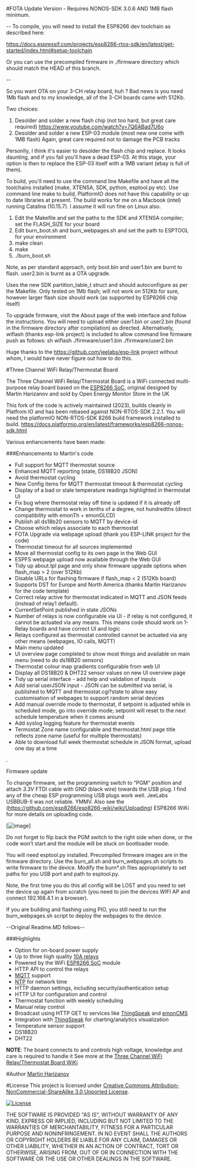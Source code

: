 #FOTA Update Version - Requires NONOS-SDK 3.0.6 AND 1MB flash minimum.

--
To compile, you will need to install the ESP8266 dev toolchain as described here:

https://docs.espressif.com/projects/esp8266-rtos-sdk/en/latest/get-started/index.html#setup-toolchain

Or you can use the precompiled firmware in ./firmware directory which should match the HEAD of this branch.

--

So you want OTA on your 3-CH relay board, huh ?
Bad news is you need 1Mb flash and to my knowledge, all of the 3-CH boards came with 512Kb.

Two choices:
1) Desolder and solder a new flash chip (not too hard, but great care required)
	https://www.youtube.com/watch?v=7Q6ABad7U6o
2) Desolder and solder a new ESP-03 module (most new one come with 1MB flash)
Again, great care required not to damage the PCB tracks

Personlly, I think it's easier to desolder the flash chip and replace. It looks daunting, and if you fail you'll have a dead ESP-03.
At this stage, your option is then to replace the ESP-03 itself with a 1MB variant (ebay is full of them).

To build, you'll need to use the command line Makefile and have all the toolchains installed (make, XTENSA, SDK, python, esptool.py etc).
Use command line make to build, PlatformIO does not have this capability or up to date libraries at present.
The build works for me on a Macbook (intel) running Catalina (10.15.7). I assume it will run fine on Linux also.

1) Edit the Makefile and set the paths to the SDK and XTENSA compiler; set the FLASH_SIZE for your board
2) Edit burn_boot.sh and burn_webpages.sh and set the path to ESPTOOL for your environment 
3) make clean
4) make
5) ./burn_boot.sh

Note, as per standard approach, only boot.bin and user1.bin are burnt to flash. 
user2.bin is burnt as a OTA upgrade.

Uses the new SDK partition_table_t struct and should autoconfigure as per the Makefile.
Only tested on 1Mb flash; will not work on 512Kb for sure, however larger flash size should work (as supported by ESP8266 chip itself)


To upgrade firmware, visit the About page of the web interface and follow the instructions. You will need to upload either user1.bin or user2.bin (found in the firmware directory after compilation) as directed.
Alternatively, wiflash (thanks esp-link project) is included to allow command line firmware push as follows:
sh wiflash <ip address of relay board> ./firmware/user1.bin ./firmware/user2.bin 

Huge thanks to the https://github.com/jeelabs/esp-link project without whom, I would have never figure out how to do this.


#Three Channel WiFi Relay/Thermostat Board

The Three Channel WiFi Relay/Thermostat Board is a WiFi connected multi-purpose relay board based on the [ESP8266 SoC], original designed by Martin Harizanov and sold by Open Energy Monitor Store in the UK

This fork of the code is actively maintained (2023), builds cleanly in Platfrom IO and has been rebased against NON-RTOS-SDK 2.2.1.
You will need the platformIO NON-RTOS-SDK 8266 build framework installed to build. https://docs.platformio.org/en/latest/frameworks/esp8266-nonos-sdk.html


Various enhancements have been made:

###Enhancements to Martin's code
- Full support for MQTT thermostat source
- Enhanced MQTT reporting (state, DS18B20 JSON)
- Avoid thermostat cycling 
- New Config items for MQTT thermostat timeout & thermostat cycling
- Display of a bad or stale temperature readings highlighted in thermostat UI
- Fix bug where thermostat relay off time is updated if it is already off
- Change thermostat to work in tenths of a degree, not hundredths (direct compatibility with emonTh + emonGLCD)
- Publish all ds18b20 sensors to MQTT by device-id
- Choose which relays associate to each thermostat
- FOTA Upgrade via webpage upload (thank you ESP-LINK project for the code)
- Thermostat timeout for all sources implemented
- Move all thermostat config to its own page in the Web GUI
- ESPFS webpage upload now available through the Web GUI
- Tidy up about.tpl page and only show firmware upgrade options when flash_map > 2 (over 512Kb)
- Disable URLs for flashing firmware if flash_map < 2 (512Kb board)
- Supports DST for Europe and North America (thanks Martin Harizanov for the code template)
- Correct relay active for thermostat indicated in MQTT and JSON feeds (instead of relay1 default).
- CurrentSetPoint published in state JSONs
- Number of relays is now configurable via UI - if relay is not configured, it cannot be actuated via any means.
	This means code should work on 1-Relay boards and have correct UI and logic
- Relays configured as thermostat controlled cannot be actuated via any other means (webpages, IO calls, MQTT)
- Main menu updated
- UI overview page completed  to show most things and available on main menu (need to do ds18B20 sensors)
- Thermostat colour map gradients configurable from web UI
- Display all DS18B20 & DHT22 sensor values on new UI overview page
- Tidy up serial interface - add help and validation of inputs
- Add serial userJSON input - JSON can be submitted via serial, is published to MQTT and thermostat.cgi?state to allow easy customisation of webpages to support random serial devices
- Add manual override mode to thermostat, if setpoint is adjusted while in scheduled mode, go into override mode; setpoint will reset to the next schedule temperature when it comes around
- Add syslog logging feature for thermostat events
- Termostat Zone name configurable and thermostat.html page title reflects zone name (useful for multiple thermostats)
- Able to download full week thermostat schedule in JSON format, upload one day at a time




.

Firmware update

To change firmware, set the programming switch to “PGM” position and attach *3.3V* FTDI cable with GND (black wire) towards the USB plug.
I find any of the cheap ESP programming USB plugs work well. JeeLabs USBBUB-II was not reliable. YMMV.
Also see the (https://github.com/esp8266/esp8266-wiki/wiki/Uploading) ESP8266 WiKi for more details on uploading code.

[![image](https://harizanov.com/wp-content/uploads/2015/02/esp8266-board-firmware-update-mode-300x225.jpg)]

Do not forget to flip back the PGM switch to the right side when done, or the code won’t start and the module will be stuck on bootloader mode.

You will need esptool.py installed.
Precompiled firmware images are in the firmware directory. Use the burn_all.sh and burn_webpages.sh scripts to write firmware to the device.
Modify the burn*.sh files appropriately to set paths for you USB port and path to esptool.py.

Note, the first time you do this all config will be LOST and you need to set the device up again from scratch (you need to join the devices WIFI AP and connect 192.168.4.1 in a browser).

If you are building and flashing using PIO, you still need to run the burn_webpages.sh script to deploy the webpages to the device.



--Original Readme.MD follows--

###Highlights

- Option for on-board power supply
- Up to three high quality [10A relays]
- Powered by the WiFi [ESP8266 SoC] module
- HTTP API to control the relays
- [MQTT] support
- [NTP] for network time
- HTTP daemon settings, including security/authentication setup
- HTTP UI for configuration and control
 - Thermostat function with weekly scheduling
 - Manual relay control
- Broadcast using HTTP GET to services like [ThingSpeak] and [emonCMS]
- Integration with [ThingSpeak] for charting/analytics visualization
- Temperature sensor support
 - DS18B20
 - DHT22

**NOTE**: The board connects to and controls high voltage, knowledge and care is required to handle it
See more at the [Three Channel WiFi Relay/Thermostat Board WiKi]

#Author
[Martin Harizanov]

#License
This project is licensed under [Creative Commons Attribution-NonCommercial-ShareAlike 3.0 Unported License]. 

[![License](http://i.creativecommons.org/l/by-nc-sa/3.0/88x31.png)](http://creativecommons.org/licenses/by-nc-sa/3.0/)

THE SOFTWARE IS PROVIDED "AS IS", WITHOUT WARRANTY OF ANY KIND, EXPRESS OR IMPLIED, INCLUDING BUT NOT LIMITED TO THE WARRANTIES OF MERCHANTABILITY, FITNESS FOR A PARTICULAR PURPOSE AND NONINFRINGEMENT. IN NO EVENT SHALL THE AUTHORS OR COPYRIGHT HOLDERS BE LIABLE FOR ANY CLAIM, DAMAGES OR OTHER LIABILITY, WHETHER IN AN ACTION OF CONTRACT, TORT OR OTHERWISE, ARISING FROM, OUT OF OR IN CONNECTION WITH THE SOFTWARE OR THE USE OR OTHER DEALINGS IN THE SOFTWARE.

[Creative Commons Attribution-NonCommercial-ShareAlike 3.0 Unported License]: http://creativecommons.org/licenses/by-nc-sa/3.0/
[Three Channel WiFi Relay/Thermostat Board WiKi]: http://harizanov.com/wiki/wiki-home/three-channel-wifi-relaythermostat-board/
[emonCMS]: http://emoncms.org 
[ThingSpeak]: http://thingspeak.com
[10A relays]: http://www.te.com/catalog/pn/en/3-1393239-6
[ESP8266 SoC]: https://espressif.com/en/products/esp8266/
[MQTT]: http://en.wikipedia.org/wiki/MQTT
[NTP]: http://en.wikipedia.org/wiki/Network_Time_Protocol
[Martin Harizanov]:http://harizanov.com/
[@mharizanov]:http://twitter.com/mharizanov
